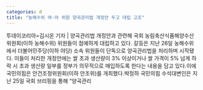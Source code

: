 ```yaml
---
categories: d
title: "농해수위 여·야 위원 양곡관리법 개정안 두고 대립 고조"
---
```

투데이코리아=김시온 기자 | 양곡관리법 개정안과 관련해 국회 농림축산식품해양수산위원회(이하 농해수위) 위원들이 첨예하게 대립하고 있다. 갈등은 지난 26일 농해수위에서 더불어민주당(이하 야당) 소속 위원들이 단독으로 양곡관리법을 처리하며 시작됐다. 이들이 처리한 개정안에는 쌀 초과 생산량이 3% 이상이거나 쌀 가격이 5% 넘게 하락 시 초과 생산량 일부를 정부가 의무적으로 매입하도록 한다는 내용을 담고 있다.이에 국민의힘은 안건조정위원회(이하 안조위)를 개최했다.박정하 국민의힘 수석대변인은 지난 25일 국회 브리핑을 통해 “양곡관리